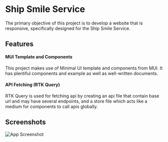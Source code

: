 # Ship Smile Service

The primary objective of this project is to develop a website that is responsive, specifically designed for the Ship Smile Service.

## Features

#### MUI Template and Components

This project makes use of Minimal UI template and components from MUI. It has plentiful components and example as well as well-written documents.

#### API Fetching (RTK Query)

RTK Query is used for fetching api by creating an api file that contain base url and may have several endpoints, and a store file which acts like a medium for components to call apis globally.

## Screenshots

![App Screenshot](https://i.postimg.cc/0kFtg3pZ/ship-smile-homepage.png)
